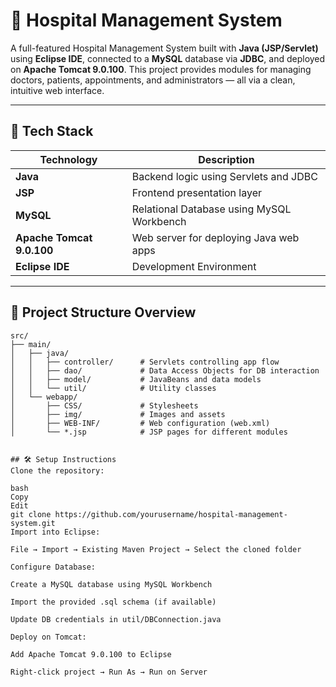 # 🏥 Hospital Management System

A full-featured Hospital Management System built with **Java (JSP/Servlet)** using **Eclipse IDE**, connected to a **MySQL** database via **JDBC**, and deployed on **Apache Tomcat 9.0.100**. This project provides modules for managing doctors, patients, appointments, and administrators — all via a clean, intuitive web interface.

---

## 🧰 Tech Stack

| Technology | Description |
|------------|-------------|
| **Java** | Backend logic using Servlets and JDBC |
| **JSP** | Frontend presentation layer |
| **MySQL** | Relational Database using MySQL Workbench |
| **Apache Tomcat 9.0.100** | Web server for deploying Java web apps |
| **Eclipse IDE** | Development Environment |

---

## 📁 Project Structure Overview

```plaintext
src/
├── main/
│   ├── java/
│   │   ├── controller/      # Servlets controlling app flow
│   │   ├── dao/             # Data Access Objects for DB interaction
│   │   ├── model/           # JavaBeans and data models
│   │   └── util/            # Utility classes
│   └── webapp/
│       ├── CSS/             # Stylesheets
│       ├── img/             # Images and assets
│       ├── WEB-INF/         # Web configuration (web.xml)
│       └── *.jsp            # JSP pages for different modules


## 🛠️ Setup Instructions
Clone the repository:

bash
Copy
Edit
git clone https://github.com/yourusername/hospital-management-system.git
Import into Eclipse:

File → Import → Existing Maven Project → Select the cloned folder

Configure Database:

Create a MySQL database using MySQL Workbench

Import the provided .sql schema (if available)

Update DB credentials in util/DBConnection.java

Deploy on Tomcat:

Add Apache Tomcat 9.0.100 to Eclipse

Right-click project → Run As → Run on Server

